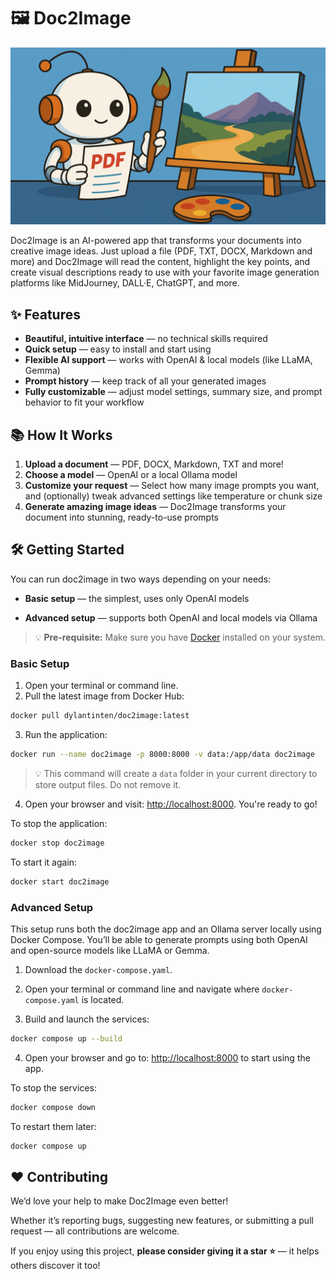 # 🖼️ Doc2Image

<p align="center">
  <img src="assets/robot-painting-a-landscape.png?raw=true">
</p>

Doc2Image is an AI-powered app that transforms your documents into creative image ideas. Just upload a file (PDF, TXT, DOCX, Markdown and more) and Doc2Image will read the content, highlight the key points, and create visual descriptions ready to use with your favorite image generation platforms like MidJourney, DALL·E, ChatGPT, and more.

## ✨ Features

- **Beautiful, intuitive interface** — no technical skills required
- **Quick setup** — easy to install and start using
- **Flexible AI support** — works with OpenAI & local models (like LLaMA, Gemma)
- **Prompt history** — keep track of all your generated images
- **Fully customizable** — adjust model settings, summary size, and prompt behavior to fit your workflow

## 📚 How It Works

1. **Upload a document** — PDF, DOCX, Markdown, TXT and more!
2. **Choose a model** — OpenAI or a local Ollama model  
3. **Customize your request** — Select how many image prompts you want, and (optionally) tweak advanced settings like temperature or chunk size  
4. **Generate amazing image ideas** — Doc2Image transforms your document into stunning, ready-to-use prompts

## 🛠️ Getting Started

You can run doc2image in two ways depending on your needs:

- **Basic setup** — the simplest, uses only OpenAI models

- **Advanced setup** — supports both OpenAI and local models via Ollama

> 💡 **Pre-requisite:** Make sure you have [Docker](https://docs.docker.com/get-started/get-docker/) installed on your system.

### Basic Setup

1. Open your terminal or command line.
2. Pull the latest image from Docker Hub:

```bash
docker pull dylantinten/doc2image:latest
```

3. Run the application:

```bash
docker run --name doc2image -p 8000:8000 -v data:/app/data doc2image
```
> 💡 This command will create a `data` folder in your current directory to store output files. Do not remove it.

4. Open your browser and visit: [http://localhost:8000](http://localhost:8000). You're ready to go!

To stop the application:

```bash
docker stop doc2image
```

To start it again:

```bash
docker start doc2image
```

### Advanced Setup

This setup runs both the doc2image app and an Ollama server locally using Docker Compose. You’ll be able to generate prompts using both OpenAI and open-source models like LLaMA or Gemma.

1. Download the `docker-compose.yaml`.

2. Open your terminal or command line and navigate where `docker-compose.yaml` is located.

3. Build and launch the services:

```bash
docker compose up --build
```

4. Open your browser and go to: [http://localhost:8000](http://localhost:8000) to start using the app.

To stop the services:

```bash
docker compose down
```

To restart them later:

```bash
docker compose up
```

## ❤️ Contributing

We’d love your help to make Doc2Image even better!  

Whether it’s reporting bugs, suggesting new features, or submitting a pull request — all contributions are welcome.

If you enjoy using this project, **please consider giving it a star ⭐️** — it helps others discover it too!
